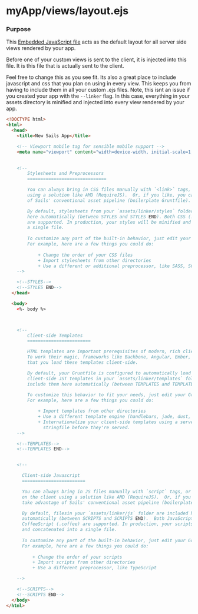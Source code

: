 # myApp/views/layout.ejs
### Purpose
This [Embedded JavaScript file](http://embeddedjs.com/) acts as the default layout for all server side views rendered by your app.  

Before one of your custom views is sent to the client, it is injected into this file.  It is this file that is actually sent to the client.  

Feel free to change this as you see fit.  Its also a great place to include javascript and css that you plan on using in every view.  This keeps you from having to include them in all your custom .ejs files.  Note, this isnt an issue if you created your app with the `--linker` flag.  In this case, everything in your assets directory is minified and injected into every view rendered by your app. 


<docmeta name="uniqueID" value="layoutejs708856">
<docmeta name="displayName" value="layout.ejs">

```html
<!DOCTYPE html>
<html>
  <head>
    <title>New Sails App</title>

    <!-- Viewport mobile tag for sensible mobile support -->
    <meta name="viewport" content="width=device-width, initial-scale=1, maximum-scale=1">

    
    <!--  
        Stylesheets and Preprocessors
        ==============================

        You can always bring in CSS files manually with `<link>` tags, or asynchronously
        using a solution like AMD (RequireJS).  Or, if you like, you can take advantage 
        of Sails' conventional asset pipeline (boilerplate Gruntfile).

        By default, stylesheets from your `assets/linker/styles` folder are included
        here automatically (between STYLES and STYLES END). Both CSS (.css) and LESS (.less)
        are supported. In production, your styles will be minified and concatenated into
        a single file.
        
        To customize any part of the built-in behavior, just edit your Gruntfile.
        For example, here are a few things you could do:
            
            + Change the order of your CSS files
            + Import stylesheets from other directories
            + Use a different or additional preprocessor, like SASS, SCSS or Stylus
    -->

    <!--STYLES-->
    <!--STYLES END-->
  </head>

  <body>
    <%- body %>



    <!--
        Client-side Templates
        ========================

        HTML templates are important prerequisites of modern, rich client applications.
        To work their magic, frameworks like Backbone, Angular, Ember, and Knockout require
        that you load these templates client-side.

        By default, your Gruntfile is configured to automatically load and precompile
        client-side JST templates in your `assets/linker/templates` folder, then
        include them here automatically (between TEMPLATES and TEMPLATES END).
        
        To customize this behavior to fit your needs, just edit your Gruntfile.
        For example, here are a few things you could do:

            + Import templates from other directories
            + Use a different template engine (handlebars, jade, dust, etc.)
            + Internationalize your client-side templates using a server-side
              stringfile before they're served.
    -->

    <!--TEMPLATES-->
    <!--TEMPLATES END-->


    <!--

      Client-side Javascript
      ========================

      You can always bring in JS files manually with `script` tags, or asynchronously
      on the client using a solution like AMD (RequireJS).  Or, if you like, you can 
      take advantage of Sails' conventional asset pipeline (boilerplate Gruntfile).

      By default, filesin your `assets/linker/js` folder are included here
      automatically (between SCRIPTS and SCRIPTS END).  Both JavaScript (.js) and
      CoffeeScript (.coffee) are supported. In production, your scripts will be minified
      and concatenated into a single file.
      
      To customize any part of the built-in behavior, just edit your Gruntfile.
      For example, here are a few things you could do:
          
          + Change the order of your scripts
          + Import scripts from other directories
          + Use a different preprocessor, like TypeScript

    -->

    <!--SCRIPTS-->
    <!--SCRIPTS END-->
  </body>
</html>

```
